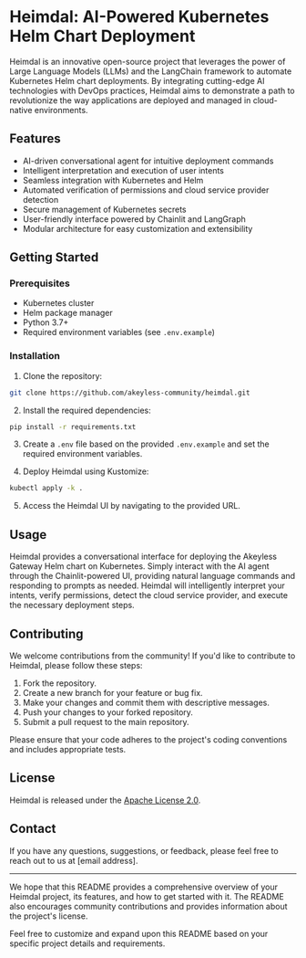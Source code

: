 # Heimdal: AI-Powered Kubernetes Helm Chart Deployment

Heimdal is an innovative open-source project that leverages the power of Large Language Models (LLMs) and the LangChain framework to automate Kubernetes Helm chart deployments. By integrating cutting-edge AI technologies with DevOps practices, Heimdal aims to demonstrate a path to revolutionize the way applications are deployed and managed in cloud-native environments.

## Features

- AI-driven conversational agent for intuitive deployment commands
- Intelligent interpretation and execution of user intents
- Seamless integration with Kubernetes and Helm
- Automated verification of permissions and cloud service provider detection
- Secure management of Kubernetes secrets
- User-friendly interface powered by Chainlit and LangGraph
- Modular architecture for easy customization and extensibility

## Getting Started

### Prerequisites

- Kubernetes cluster
- Helm package manager
- Python 3.7+
- Required environment variables (see `.env.example`)

### Installation

1. Clone the repository:
```sh
git clone https://github.com/akeyless-community/heimdal.git
```

2. Install the required dependencies:
```sh
pip install -r requirements.txt
```

3. Create a `.env` file based on the provided `.env.example` and set the required environment variables.

4. Deploy Heimdal using Kustomize:

```sh
kubectl apply -k .
```

5. Access the Heimdal UI by navigating to the provided URL.

## Usage

Heimdal provides a conversational interface for deploying the Akeyless Gateway Helm chart on Kubernetes. Simply interact with the AI agent through the Chainlit-powered UI, providing natural language commands and responding to prompts as needed. Heimdal will intelligently interpret your intents, verify permissions, detect the cloud service provider, and execute the necessary deployment steps.

## Contributing

We welcome contributions from the community! If you'd like to contribute to Heimdal, please follow these steps:

1. Fork the repository.
2. Create a new branch for your feature or bug fix.
3. Make your changes and commit them with descriptive messages.
4. Push your changes to your forked repository.
5. Submit a pull request to the main repository.

Please ensure that your code adheres to the project's coding conventions and includes appropriate tests.

## License

Heimdal is released under the [Apache License 2.0](LICENSE).

## Contact

If you have any questions, suggestions, or feedback, please feel free to reach out to us at [email address].

---

We hope that this README provides a comprehensive overview of your Heimdal project, its features, and how to get started with it. The README also encourages community contributions and provides information about the project's license.

Feel free to customize and expand upon this README based on your specific project details and requirements.